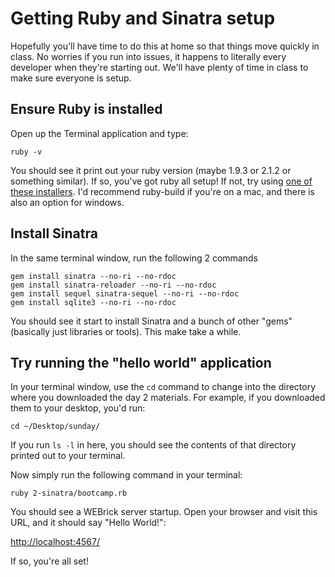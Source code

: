 # Getting Ruby and Sinatra setup
Hopefully you'll have time to do this at home so that things move quickly in class. No worries if you run into issues, it happens to literally every developer when they're starting out. We'll have plenty of time in class to make sure everyone is setup.

## Ensure Ruby is installed
Open up the Terminal application and type:

    ruby -v

You should see it print out your ruby version (maybe 1.9.3 or 2.1.2 or something similar). If so, you've got ruby all setup! If not, try using [one of these installers](https://www.ruby-lang.org/en/documentation/installation/#installers). I'd recommend ruby-build if you're on a mac, and there is also an option for windows.

## Install Sinatra
In the same terminal window, run the following 2 commands

    gem install sinatra --no-ri --no-rdoc
    gem install sinatra-reloader --no-ri --no-rdoc
    gem install sequel sinatra-sequel --no-ri --no-rdoc
    gem install sqlite3 --no-ri --no-rdoc

You should see it start to install Sinatra and a bunch of other "gems" (basically just libraries or tools). This make take a while.

## Try running the "hello world" application
In your terminal window, use the `cd` command to change into the directory where you downloaded the day 2 materials. For example, if you downloaded them to your desktop, you'd run:

    cd ~/Desktop/sunday/

If you run `ls -l` in here, you should see the contents of that directory printed out to your terminal.

Now simply run the following command in your terminal:

    ruby 2-sinatra/bootcamp.rb

You should see a WEBrick server startup. Open your browser and visit this URL, and it should say "Hello World!":

[http://localhost:4567/](http://localhost:4567/)

If so, you're all set!
